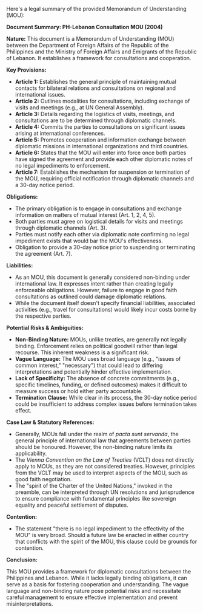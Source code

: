 Here's a legal summary of the provided Memorandum of Understanding (MOU):

**Document Summary: PH-Lebanon Consultation MOU (2004)**

**Nature:** This document is a Memorandum of Understanding (MOU) between the Department of Foreign Affairs of the Republic of the Philippines and the Ministry of Foreign Affairs and Emigrants of the Republic of Lebanon. It establishes a framework for consultations and cooperation.

**Key Provisions:**

*   **Article 1:** Establishes the general principle of maintaining mutual contacts for bilateral relations and consultations on regional and international issues.
*   **Article 2:**  Outlines modalities for consultations, including exchange of visits and meetings (e.g., at UN General Assembly).
*   **Article 3:**  Details regarding the logistics of visits, meetings, and consultations are to be determined through diplomatic channels.
*   **Article 4:** Commits the parties to consultations on significant issues arising at international conferences.
*   **Article 5:** Promotes cooperation and information exchange between diplomatic missions in international organizations and third countries.
*   **Article 6:** States that the MOU will enter into force once both parties have signed the agreement and provide each other diplomatic notes of no legal impediments to enforcement.
*   **Article 7:** Establishes the mechanism for suspension or termination of the MOU, requiring official notification through diplomatic channels and a 30-day notice period.

**Obligations:**

*   The primary obligation is to engage in consultations and exchange information on matters of mutual interest (Art. 1, 2, 4, 5).
*   Both parties must agree on logistical details for visits and meetings through diplomatic channels (Art. 3).
*   Parties must notify each other via diplomatic note confirming no legal impediment exists that would bar the MOU's effectiveness.
*   Obligation to provide a 30-day notice prior to suspending or terminating the agreement (Art. 7).

**Liabilities:**

*   As an MOU, this document is generally considered non-binding under international law. It expresses intent rather than creating legally enforceable obligations. However, failure to engage in good faith consultations as outlined could damage diplomatic relations.
*   While the document itself doesn't specify financial liabilities, associated activities (e.g., travel for consultations) would likely incur costs borne by the respective parties.

**Potential Risks & Ambiguities:**

*   **Non-Binding Nature:**  MOUs, unlike treaties, are generally not legally binding.  Enforcement relies on political goodwill rather than legal recourse. This inherent weakness is a significant risk.
*   **Vague Language:** The MOU uses broad language (e.g., "issues of common interest," "necessary") that could lead to differing interpretations and potentially hinder effective implementation.
*   **Lack of Specificity:** The absence of concrete commitments (e.g., specific timelines, funding, or defined outcomes) makes it difficult to measure success or hold either party accountable.
*   **Termination Clause:** While clear in its process, the 30-day notice period could be insufficient to address complex issues before termination takes effect.

**Case Law & Statutory References:**

*   Generally, MOUs fall under the realm of *pacta sunt servanda*, the general principle of international law that agreements between parties should be honoured. However, the non-binding nature limits its applicability.
*   The *Vienna Convention on the Law of Treaties* (VCLT) does not directly apply to MOUs, as they are not considered treaties. However, principles from the VCLT may be used to interpret aspects of the MOU, such as good faith negotiation.
*   The "spirit of the Charter of the United Nations," invoked in the preamble, can be interpreted through UN resolutions and jurisprudence to ensure compliance with fundamental principles like sovereign equality and peaceful settlement of disputes.

**Contention:**

* The statement "there is no legal impediment to the effectivity of the MOU" is very broad. Should a future law be enacted in either country that conflicts with the spirit of the MOU, this clause could be grounds for contention.

**Conclusion:**

This MOU provides a framework for diplomatic consultations between the Philippines and Lebanon. While it lacks legally binding obligations, it can serve as a basis for fostering cooperation and understanding. The vague language and non-binding nature pose potential risks and necessitate careful management to ensure effective implementation and prevent misinterpretations.
